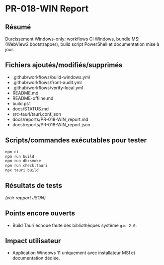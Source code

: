 # PR-018-WIN Report

## Résumé
Durcissement Windows-only: workflows CI Windows, bundle MSI (WebView2 bootstrapper), build script PowerShell et documentation mise à jour.

## Fichiers ajoutés/modifiés/supprimés
- .github/workflows/build-windows.yml
- .github/workflows/front-audit.yml
- .github/workflows/verify-local.yml
- README.md
- README-offline.md
- build.ps1
- docs/STATUS.md
- src-tauri/tauri.conf.json
- docs/reports/PR-018-WIN_report.md
- docs/reports/PR-018-WIN_report.json

## Scripts/commandes exécutables pour tester
```bash
npm ci
npm run build
npm run db:smoke
npm run check:tauri
npx tauri build
```

## Résultats de tests
*(voir rapport JSON)*

## Points encore ouverts
- Build Tauri échoue faute des bibliothèques système `gio-2.0`.

## Impact utilisateur
- Application Windows 11 uniquement avec installateur MSI et documentation dédiée.
